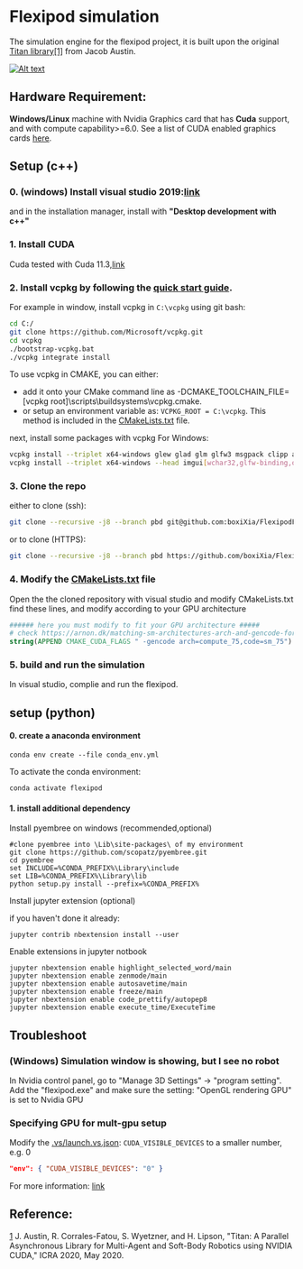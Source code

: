 # Flexipod simulation
The simulation engine for the flexipod project, it is built upon the original [Titan library](https://github.com/jacobaustin123/Titan)[[1]](#ref-1) from Jacob Austin.

[![Alt text](https://img.youtube.com/vi/52yaNeKdhIc/0.jpg)](https://youtu.be/52yaNeKdhIc)

## Hardware Requirement:
**Windows/Linux** machine with Nvidia Graphics card that has **Cuda** support, and with compute capability>=6.0. See a list of CUDA enabled graphics cards [here](https://developer.nvidia.com/cuda-gpus).


## Setup (c++)

### 0. (windows) Install visual studio 2019:[link](https://visualstudio.microsoft.com/downloads/)
and in the installation manager, install with **"Desktop development with c++"**

### 1. Install CUDA 
Cuda tested with Cuda 11.3,[link](https://developer.nvidia.com/cuda-downloads)
### 2. Install vcpkg by following the [quick start guide](https://github.com/Microsoft/vcpkg#quick-start).

For example in window, install vcpkg in ```C:\vcpkg``` using git bash:
```bash
cd C:/
git clone https://github.com/Microsoft/vcpkg.git
cd vcpkg
./bootstrap-vcpkg.bat
./vcpkg integrate install
```
To use vcpkg in CMAKE, you can either:

+ add it onto your CMake command line as -DCMAKE_TOOLCHAIN_FILE=[vcpkg root]\scripts\buildsystems\vcpkg.cmake.
+ or setup an environment variable as: ```VCPKG_ROOT = C:\vcpkg```. This method is included in the [CMakeLists.txt](./CMakeLists.txt) file.

next, install some packages with vcpkg
For Windows:
```bash
vcpkg install --triplet x64-windows glew glad glm glfw3 msgpack clipp asio
vcpkg install --triplet x64-windows --head imgui[wchar32,glfw-binding,opengl3-binding] implot
```

### 3. Clone the repo
either to clone (ssh):
```bash
git clone --recursive -j8 --branch pbd git@github.com:boxiXia/FlexipodFast.git

```
or to clone (HTTPS):
```bash
git clone --recursive -j8 --branch pbd https://github.com/boxiXia/FlexipodFast.git
```
### 4. Modify the [CMakeLists.txt](./CMakeLists.txt) file
Open the the cloned repository with visual studio and modify CMakeLists.txt
find these lines, and modify according to your GPU architecture
```cmake
###### here you must modify to fit your GPU architecture #####
# check https://arnon.dk/matching-sm-architectures-arch-and-gencode-for-various-nvidia-cards/
string(APPEND CMAKE_CUDA_FLAGS " -gencode arch=compute_75,code=sm_75")
```

### 5. build and run the simulation
In visual studio, complie and run the flexipod.

## setup (python)

#### 0. create a anaconda environment
```
conda env create --file conda_env.yml
```
<!-- ```
conda create --name flexipod python=3.8
``` -->
To activate the conda environment:
```
conda activate flexipod
```
<!-- check if pip works properly:
```
pip list
``` -->
<!-- if you see error "module 'brotli' has no attribute 'error'":
```
conda install -c anaconda urllib3
``` -->

#### 1. install additional dependency
<!-- ```
#install (required)
conda config --add channels conda-forge
conda install jupyter numpy matplotlib seaborn scikit-learn Cython joblib numba 
conda install shapely rtree networkx trimesh point_cloud_utils 
pip install open3d msgpack embree

``` -->
Install pyembree on windows (recommended,optional)
```
#clone pyembree into \Lib\site-packages\ of my environment
git clone https://github.com/scopatz/pyembree.git
cd pyembree
set INCLUDE=%CONDA_PREFIX%\Library\include
set LIB=%CONDA_PREFIX%\Library\lib
python setup.py install --prefix=%CONDA_PREFIX%
```

Install jupyter extension (optional)
<!-- ```
conda install jupyter_contrib_nbextensions autopep8 line_profiler
``` -->
if you haven't done it already:
```
jupyter contrib nbextension install --user
```
Enable extensions in jupyter notbook
```
jupyter nbextension enable highlight_selected_word/main
jupyter nbextension enable zenmode/main
jupyter nbextension enable autosavetime/main 
jupyter nbextension enable freeze/main
jupyter nbextension enable code_prettify/autopep8
jupyter nbextension enable execute_time/ExecuteTime
```
<!-- Install shapely on Windows (only for fallback):
[download whl](https://www.lfd.uci.edu/~gohlke/pythonlibs/#shapely) -->


## Troubleshoot
### (Windows) Simulation window is showing, but I see no robot
In Nvidia control panel, go to "Manage 3D Settings" -> "program setting". Add the "flexipod.exe" and make sure the setting: "OpenGL rendering GPU" is set to Nvidia GPU

### Specifying GPU for mult-gpu setup
Modify the [.vs/launch.vs.json](.vs/launch.vs.json): ```CUDA_VISIBLE_DEVICES``` to a smaller number, e.g. 0
```json
"env": { "CUDA_VISIBLE_DEVICES": "0" }
```
For more information: [link](https://docs.microsoft.com/en-us/cpp/build/configure-cmake-debugging-sessions)
## Reference:
[1](#ref-1) J. Austin, R. Corrales-Fatou, S. Wyetzner, and H. Lipson, "Titan: A Parallel Asynchronous Library for Multi-Agent and Soft-Body Robotics using NVIDIA CUDA," ICRA 2020, May 2020.

